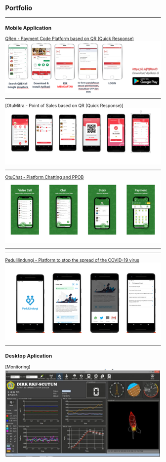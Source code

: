 ## Portfolio

---

### Mobile Application

[QRen - Payment Code Platform based on QR (Quick Response)](/pdf/QRen.pdf)
<img src="images/QRen.PNG?raw=true"/>

---
[OtuMitra - Point of Sales based on  QR (Quick Response)]
<img src="images/OtuMitra.PNG?raw=true"/>

---
[OtuChat - Platform Chatting and PPOB](http://www.otuchat.net/admin)
<img src="images/OtuChat.PNG?raw=true"/>

---

---
[Pedulilindungi - Platform to stop the spread of the COVID-19 virus ](http://pedulilindungi.id/)
<img src="images/Pedulilindungi.PNG?raw=true"/>

---

### Desktop Aplication

 [Monitoring]
 <img src="images/gcs.PNG?raw=true"/>



<!-- <p style="font-size:11px">Page template forked from <a href="https://github.com/evanca/quick-portfolio">evanca</a></p> -->
<!-- Remove above link if you don't want to attibute -->
